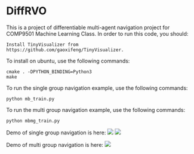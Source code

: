 # DiffRVO
This is a project of differentiable multi-agent navigation project for COMP9501 Machine Learning Class. In order to run this code, you should:
```
Install TinyVisualizer from https://github.com/gaoxifeng/TinyVisualizer.
```
To install on ubuntu, use the following commands:
```
cmake . -DPYTHON_BINDING=Python3
make
```
To run the single group navigation example, use the following commands:
```
python mb_train.py
```
To run the multi group navigation example, use the following commands:
```
python mbmg_train.py
```
Demo of single group navigation is here:
<img src="https://github.com/XiaohanYE99/DiffRVO/blob/master/single1.avi">
<img src="https://github.com/XiaohanYE99/DiffRVO/blob/master/single2.avi">

Demo of multi group navigation is here:
<img src="https://github.com/XiaohanYE99/DiffRVO/blob/master/multi0.avi">
